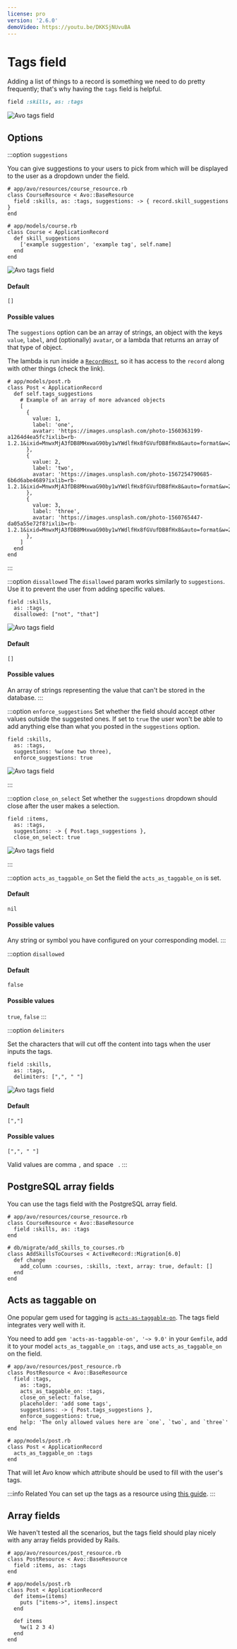 ```yaml
---
license: pro
version: '2.6.0'
demoVideo: https://youtu.be/DKKSjNUvuBA
---
```


# Tags field

Adding a list of things to a record is something we need to do pretty frequently; that's why having the `tags` field is helpful.

```ruby
field :skills, as: :tags
```

<img :src="('/assets/img/fields/tags-field/basic.gif')" alt="Avo tags field" class="border mb-4" />

## Options

:::option `suggestions`

You can give suggestions to your users to pick from which will be displayed to the user as a dropdown under the field.

```ruby{3,8-10}
# app/avo/resources/course_resource.rb
class CourseResource < Avo::BaseResource
  field :skills, as: :tags, suggestions: -> { record.skill_suggestions }
end

# app/models/course.rb
class Course < ApplicationRecord
  def skill_suggestions
    ['example suggestion', 'example tag', self.name]
  end
end
```

<img :src="('/assets/img/fields/tags-field/suggestions.gif')" alt="Avo tags field" class="border mb-4" />

#### Default

`[]`

#### Possible values

The `suggestions` option can be an array of strings, an object with the keys `value`, `label`, and (optionally) `avatar`, or a lambda that returns an array of that type of object.

The lambda is run inside a [`RecordHost`](./../evaluation-hosts.html#recordhost), so it has access to the `record` along with other things (check the link).

```ruby{5-21}
# app/models/post.rb
class Post < ApplicationRecord
  def self.tags_suggestions
    # Example of an array of more advanced objects
    [
      {
        value: 1,
        label: 'one',
        avatar: 'https://images.unsplash.com/photo-1560363199-a1264d4ea5fc?ixlib=rb-1.2.1&ixid=MnwxMjA3fDB8MHxwaG90by1wYWdlfHx8fGVufDB8fHx8&auto=format&w=256&h=256&fit=crop',
      },
      {
        value: 2,
        label: 'two',
        avatar: 'https://images.unsplash.com/photo-1567254790685-6b6d6abe4689?ixlib=rb-1.2.1&ixid=MnwxMjA3fDB8MHxwaG90by1wYWdlfHx8fGVufDB8fHx8&auto=format&w=256&h=256&fit=crop',
      },
      {
        value: 3,
        label: 'three',
        avatar: 'https://images.unsplash.com/photo-1560765447-da05a55e72f8?ixlib=rb-1.2.1&ixid=MnwxMjA3fDB8MHxwaG90by1wYWdlfHx8fGVufDB8fHx8&auto=format&w=256&h=256&fit=crop',
      },
    ]
  end
end
```

:::

:::option `dissallowed`
The `disallowed` param works similarly to `suggestions`. Use it to prevent the user from adding specific values.

```ruby{3}
field :skills,
  as: :tags,
  disallowed: ["not", "that"]
```

<img :src="('/assets/img/fields/tags-field/disallowed.gif')" alt="Avo tags field" class="border mb-4" />

#### Default

`[]`

#### Possible values

An array of strings representing the value that can't be stored in the database.
:::

:::option `enforce_suggestions`
Set whether the field should accept other values outside the suggested ones. If set to `true` the user won't be able to add anything else than what you posted in the `suggestions` option.

```ruby{4}
field :skills,
  as: :tags,
  suggestions: %w(one two three),
  enforce_suggestions: true
```

<img :src="('/assets/img/fields/tags-field/enforce_suggestions.gif')" alt="Avo tags field" class="border mb-4" />

<!-- @include: ./../common/default_boolean_false.md-->
:::

:::option `close_on_select`
Set whether the `suggestions` dropdown should close after the user makes a selection.

```ruby{4}
field :items,
  as: :tags,
  suggestions: -> { Post.tags_suggestions },
  close_on_select: true
```

<img :src="('/assets/img/fields/tags-field/close_on_select.gif')" alt="Avo tags field" class="border mb-4" />

<!-- @include: ./../common/default_boolean_false.md-->
:::

:::option `acts_as_taggable_on`
Set the field the `acts_as_taggable_on` is set.

#### Default

`nil`

#### Possible values

Any string or symbol you have configured on your corresponding model.
:::

:::option `disallowed`
#### Default

`false`

#### Possible values

`true`, `false`
:::

:::option `delimiters`

Set the characters that will cut off the content into tags when the user inputs the tags.

```ruby{3}
field :skills,
  as: :tags,
  delimiters: [",", " "]
```

<img :src="('/assets/img/fields/tags-field/delimiters.gif')" alt="Avo tags field" class="border mb-4" />

#### Default

`[","]`

#### Possible values

`[",", " "]`

Valid values are comma `,` and space ` `.
:::

## PostgreSQL array fields

You can use the tags field with the PostgreSQL array field.

```ruby{9}
# app/avo/resources/course_resource.rb
class CourseResource < Avo::BaseResource
  field :skills, as: :tags
end

# db/migrate/add_skills_to_courses.rb
class AddSkillsToCourses < ActiveRecord::Migration[6.0]
  def change
    add_column :courses, :skills, :text, array: true, default: []
  end
end
```

## Acts as taggable on

One popular gem used for tagging is [`acts-as-taggable-on`](https://github.com/mbleigh/acts-as-taggable-on). The tags field integrates very well with it.

You need to add `gem 'acts-as-taggable-on', '~> 9.0'` in your `Gemfile`, add it to your model `acts_as_taggable_on :tags`, and use `acts_as_taggable_on` on the field.

```ruby{5}
# app/avo/resources/post_resource.rb
class PostResource < Avo::BaseResource
  field :tags,
    as: :tags,
    acts_as_taggable_on: :tags,
    close_on_select: false,
    placeholder: 'add some tags',
    suggestions: -> { Post.tags_suggestions },
    enforce_suggestions: true,
    help: 'The only allowed values here are `one`, `two`, and `three`'
end

# app/models/post.rb
class Post < ApplicationRecord
  acts_as_taggable_on :tags
end
```

That will let Avo know which attribute should be used to fill with the user's tags.

:::info Related
You can set up the tags as a resource using [this guide](./../recipes/act-as-taggable-on-integration).
:::

## Array fields

We haven't tested all the scenarios, but the tags field should play nicely with any array fields provided by Rails.

```ruby{8-10,12-14}
# app/avo/resources/post_resource.rb
class PostResource < Avo::BaseResource
  field :items, as: :tags
end

# app/models/post.rb
class Post < ApplicationRecord
  def items=(items)
    puts ["items->", items].inspect
  end

  def items
    %w(1 2 3 4)
  end
end
```
